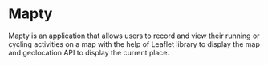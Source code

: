 # Mapty
Mapty is an application that allows users to record and view their running or cycling activities on a map with the help of Leaflet library to display the map and geolocation API to display the current place.
